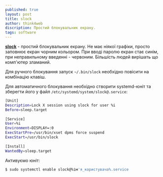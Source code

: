 ```yaml
---
published: true
layout: post
title: slock
author: think4web
discription: Простий блокувальник екрану.
tags: software
---
```


**[slock](https://github.com/slopjong/slock)** - простий блокувальник екрану. Не має ніякої графіки, просто заповнює екран чорним кольором. При вводі паролю екран стає синім, при неправильному введенні - червоним. Більшість людей вирішать що комп'ютер зламаний.

Для ручного блокування запуск ```~/.bin/slock``` необхідно повісити на комбінацію клавіш.

Для автоматичного блокування необхідно створити systemd-юніт та зберегти його у файл ```/etc/systemd/system/slock@.service```:

```bash
[Unit]
Description=Lock X session using slock for user %i
Before=sleep.target
 
[Service]
User=%i
Environment=DISPLAY=:0
ExecStartPre=/usr/bin/xset dpms force suspend
ExecStart=/usr/bin/slock
 
[Install]
WantedBy=sleep.target
```

Активуємо юніт:
```bash
$ sudo systemctl enable slock@%ім'я_користувача%.service 
```

